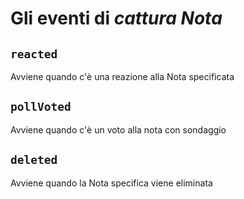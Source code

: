 # Gli eventi di _cattura Nota_

## `reacted`

<MkSchemaViewer :schema="{
	type: 'object',
	properties: {
		reaction: {
			type: 'string',
			description: 'tipo di reazione',
		},
		userId: {
			type: 'string',
			description: 'ID del profilo che ha reagito',
		},
	}
}"/>

Avviene quando c'è una reazione alla Nota specificata

## `pollVoted`

<MkSchemaViewer :schema="{
	type: 'object',
	properties: {
		choice: {
			type: 'number',
			description: 'ID della scelta',
		},
		userId: {
			type: 'string',
			description: 'ID del profilo che ha votato',
		},
	}
}"/>

Avviene quando c'è un voto alla nota con sondaggio

## `deleted`

<MkSchemaViewer :schema="{
	type: 'object',
	properties: {
		deletedAt: {
			type: 'string',
			description: 'orario di eliminazione',
		},
	}
}"/>

Avviene quando la Nota specifica viene eliminata
